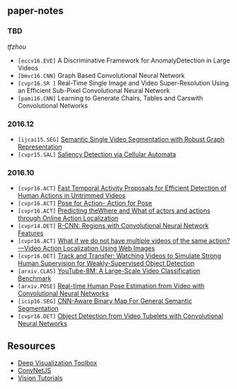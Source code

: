 ## paper-notes

### TBD


_tfzhou_
* `[eccv16.EVE]` A Discriminative Framework for AnomalyDetection in Large Videos
* `[bmvc16.CNN]` Graph Based Convolutional Neural Network
* `[cvpr16.SR ]` Real-Time Single Image and Video Super-Resolution Using an Efficient Sub-Pixel Convolutional Neural Network
* `[pami16.CNN]` Learning to Generate Chairs, Tables and Carswith Convolutional Networks

### 2016.12

* `[ijcai15.SEG]` [Semantic Single Video Segmentation with Robust Graph Representation](paper-notes/seg-lowrank.md)
* `[cvpr15.SAL]` [Saliency Detection via Cellular Automata](paper-notes/celluar-automata-saliency.md)

### 2016.10

* `[cvpr16.ACT]` [Fast Temporal Activity Proposals for Efficient Detection of Human Actions in Untrimmed Videos](paper-notes/detect_action_inUtrimmed.md)
* `[cvpr16.ACT]` [Pose for Action- Action for Pose](paper-notes/pose_for_action.md)
* `[cvpr16.ACT]` [Predicting theWhere and What of actors and actions through Online Action Localization](paper-notes/action_pose.md)
* `[cvpr14.DET]` [R-CNN: Regions with Convolutional Neural Network Features](paper-notes/rcnn.md)
* `[cvpr16.ACT]` [What if we do not have multiple videos of the same action? —Video Action Localization Using Web Images](paper-notes/actionloc_web.md)
* `[cvpr16.DET]` [Track and Transfer: Watching Videos to Simulate Strong Human Supervision for Weakly-Supervised Object Detection](paper-notes/track-transfer.md)
* `[arxiv.CLAS]` [YouTube-8M: A Large-Scale Video Classification Benchmark](paper-notes/youtube-8m.md)
* `[arxiv.POSE]` [Real-time Human Pose Estimation from Video with Convolutional Neural Networks](paper-notes/pose-video.md)
* `[icip16.SEG]` [CNN-Aware Binary Map For General Semantic Segmentation](paper-notes/cnn-itq.md)
* `[cvpr16.DET]` [Object Detection from Video Tubelets with Convolutional Neural Networks](paper-notes/tcnn.md)

## Resources

* [Deep Visualization Toolbox](http://yosinski.com/deepvis)
* [ConvNetJS](https://cs.stanford.edu/people/karpathy/convnetjs/demo/cifar10.html)
* [Vision Tutorials](resources/vision_tutorials.md)
